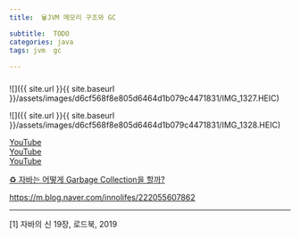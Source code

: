 ```yaml
---
title:  🗑JVM 메모리 구조와 GC

subtitle:  TODO
categories: java 
tags: jvm  gc
 
---
```


  
  
  
###   
  
  
  
![]({{ site.url }}{{ site.baseurl }}/assets/images/d6cf568f8e805d6464d1b079c4471831/IMG_1327.HEIC)  
  
  
![]({{ site.url }}{{ site.baseurl }}/assets/images/d6cf568f8e805d6464d1b079c4471831/IMG_1328.HEIC)  
  
[YouTube](https://www.youtube.com/watch?v=UzaGOXKVhwU&list=WL&index=25&t=636s)  
[YouTube](https://www.youtube.com/watch?v=vZRmCbl871I&list=WL&index=26&t=331s)  
[YouTube](https://www.youtube.com/watch?v=Fe3TVCEJhzo)  
  
  
[♻️ 자바는 어떻게 Garbage Collection을 할까?](https://parksb.github.io/article/2.html)  
  
  
https://m.blog.naver.com/innolifes/222055607862  
  
- - - -  
  
[1] 자바의 신 19장, 로드북, 2019  

